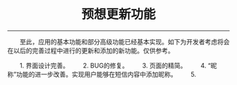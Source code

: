 # <center>预想更新功能


---


　　至此，应用的基本功能和部分高级功能已经基本实现。如下为开发者考虑将会在以后的完善过程中进行的更新和添加的新功能。仅供参考。

　　1. 界面设计完善。
　　2. BUG的修复。
　　3. 页面的精简。
　　4. “昵称”功能的进一步改善。实现用户能够在短信内容中添加昵称。
　　5. 

